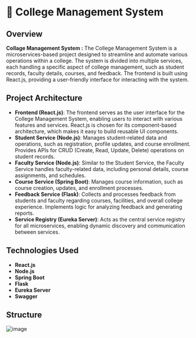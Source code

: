 # 🏫 **College Management System** 

## Overview
**Collage Management System :**  The College Management System is a microservices-based project designed to streamline and automate various operations within a college. The system is divided into multiple services, each handling a specific aspect of college management, such as student records, faculty details, courses, and feedback. The frontend is built using React.js, providing a user-friendly interface for interacting with the system.


##  Project Architecture
- **Frontend (React.js)**: The frontend serves as the user interface for the College Management System, enabling users to interact with various features and services. React.js is chosen for its component-based architecture, which makes it easy to build reusable UI components.
- **Student Service (Node.js)**: Manages student-related data and operations, such as registration, profile updates, and course enrollment. Provides APIs for CRUD (Create, Read, Update, Delete) operations on student records.
- **Faculty Service (Node.js)**: Similar to the Student Service, the Faculty Service handles faculty-related data, including personal details, course assignments, and schedules.
- **Course Service (Spring Boot)**: Manages course information, such as course creation, updates, and enrollment processes.
- **Feedback Service (Flask)**: Collects and processes feedback from students and faculty regarding courses, facilities, and overall college experience. Implements logic for analyzing feedback and generating reports.
- **Service Registry (Eureka Server)**: Acts as the central service registry for all microservices, enabling dynamic discovery and communication between services.

  
##  Technologies Used
- **React.js**
- **Node.js**
- **Spring Boot**
- **Flask**
- **Eureka Server**
- **Swagger**
  

##  Structure
  ![image](https://github.com/user-attachments/assets/a9714a40-0af0-4c84-b9dd-98f3df36d742)



